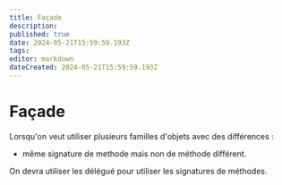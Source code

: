 ```yaml
---
title: Façade
description: 
published: true
date: 2024-05-21T15:59:59.193Z
tags: 
editor: markdown
dateCreated: 2024-05-21T15:59:59.193Z
---
```


# Façade

Lorsqu'on veut utiliser plusieurs familles d'objets avec des différences :
- même signature de methode mais non de méthode différent.

On devra utiliser les délégué pour utiliser les signatures de méthodes.
